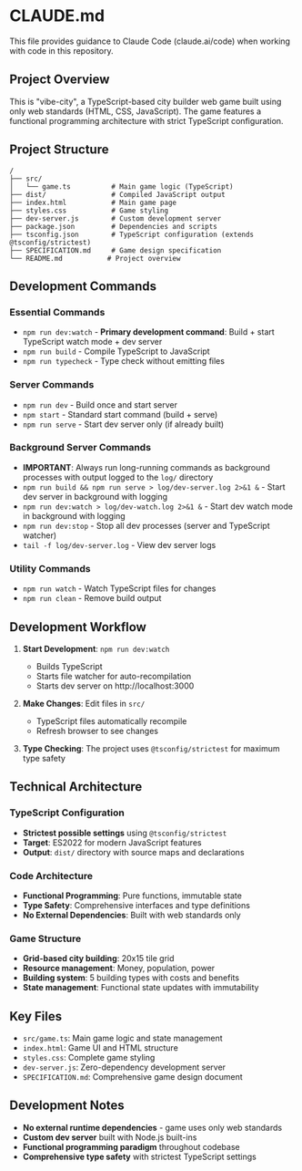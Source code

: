 # CLAUDE.md

This file provides guidance to Claude Code (claude.ai/code) when working with code in this repository.

## Project Overview

This is "vibe-city", a TypeScript-based city builder web game built using only web standards (HTML, CSS, JavaScript). The game features a functional programming architecture with strict TypeScript configuration.

## Project Structure

```
/
├── src/
│   └── game.ts          # Main game logic (TypeScript)
├── dist/                # Compiled JavaScript output
├── index.html           # Main game page
├── styles.css           # Game styling
├── dev-server.js        # Custom development server
├── package.json         # Dependencies and scripts
├── tsconfig.json        # TypeScript configuration (extends @tsconfig/strictest)
├── SPECIFICATION.md     # Game design specification
└── README.md           # Project overview
```

## Development Commands

### Essential Commands
- `npm run dev:watch` - **Primary development command**: Build + start TypeScript watch mode + dev server
- `npm run build` - Compile TypeScript to JavaScript
- `npm run typecheck` - Type check without emitting files

### Server Commands
- `npm run dev` - Build once and start server
- `npm start` - Standard start command (build + serve)
- `npm run serve` - Start dev server only (if already built)

### Background Server Commands
- **IMPORTANT**: Always run long-running commands as background processes with output logged to the `log/` directory
- `npm run build && npm run serve > log/dev-server.log 2>&1 &` - Start dev server in background with logging
- `npm run dev:watch > log/dev-watch.log 2>&1 &` - Start dev watch mode in background with logging
- `npm run dev:stop` - Stop all dev processes (server and TypeScript watcher)
- `tail -f log/dev-server.log` - View dev server logs

### Utility Commands
- `npm run watch` - Watch TypeScript files for changes
- `npm run clean` - Remove build output

## Development Workflow

1. **Start Development**: `npm run dev:watch`
   - Builds TypeScript
   - Starts file watcher for auto-recompilation
   - Starts dev server on http://localhost:3000

2. **Make Changes**: Edit files in `src/`
   - TypeScript files automatically recompile
   - Refresh browser to see changes

3. **Type Checking**: The project uses `@tsconfig/strictest` for maximum type safety

## Technical Architecture

### TypeScript Configuration
- **Strictest possible settings** using `@tsconfig/strictest`
- **Target**: ES2022 for modern JavaScript features
- **Output**: `dist/` directory with source maps and declarations

### Code Architecture
- **Functional Programming**: Pure functions, immutable state
- **Type Safety**: Comprehensive interfaces and type definitions
- **No External Dependencies**: Built with web standards only

### Game Structure
- **Grid-based city building**: 20x15 tile grid
- **Resource management**: Money, population, power
- **Building system**: 5 building types with costs and benefits
- **State management**: Functional state updates with immutability

## Key Files

- `src/game.ts`: Main game logic and state management
- `index.html`: Game UI and HTML structure  
- `styles.css`: Complete game styling
- `dev-server.js`: Zero-dependency development server
- `SPECIFICATION.md`: Comprehensive game design document

## Development Notes

- **No external runtime dependencies** - game uses only web standards
- **Custom dev server** built with Node.js built-ins
- **Functional programming paradigm** throughout codebase
- **Comprehensive type safety** with strictest TypeScript settings